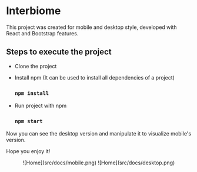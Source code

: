 # Interbiome

This project was created for mobile and desktop style, developed with React and Bootstrap features.

## Steps to execute the project

- Clone the project
- Install npm (It can be used to install all dependencies of a project) 

   ### `npm install`
    
- Run project with npm

   ### `npm start`

Now you can see the desktop version and manipulate it to visualize mobile's version.

Hope you enjoy it!

<p align="center">
   ![Home](src/docs/mobile.png)
   ![Home](src/docs/desktop.png)
</p
